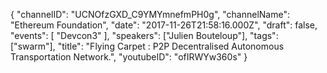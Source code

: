 {
    "channelID": "UCNOfzGXD_C9YMYmnefmPH0g",
    "channelName": "Ethereum Foundation",
    "date": "2017-11-26T21:58:16.000Z",
    "draft": false,
    "events": [
        "Devcon3"
    ],
    "speakers": ["Julien Bouteloup"],
    "tags": ["swarm"],
    "title": "Flying Carpet : P2P Decentralised Autonomous Transportation Network.",
    "youtubeID": "ofIRWYw360s"
}
